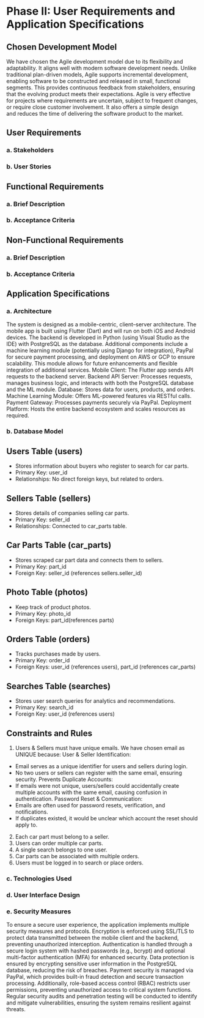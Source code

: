 # Phase II: User Requirements and Application Specifications


## Chosen Development Model

We have chosen the Agile development model due to its flexibility and adaptability. It aligns well with modern software development needs. Unlike traditional plan-driven models, Agile supports incremental development, enabling software to be constructed and released in small, functional segments. This provides continuous feedback from stakeholders, ensuring that the evolving product meets their expectations. Agile is very effective for projects where requirements are uncertain, subject to frequent changes, or require close customer involvement. It also offers a simple design and reduces the time of delivering the software product to the market.

## User Requirements

### a. Stakeholders
### b. User Stories


## Functional Requirements

### a. Brief Description
### b. Acceptance Criteria


## Non-Functional Requirements

### a. Brief Description
### b. Acceptance Criteria


## Application Specifications

### a. Architecture
The system is designed as a mobile-centric, client–server architecture. The mobile app is built using Flutter (Dart) and will run on both iOS and Android devices. The backend is developed in Python (using Visual Studio as the IDE) with PostgreSQL as the database. Additional components include a machine learning module (potentially using Django for integration), PayPal for secure payment processing, and deployment on AWS or GCP to ensure scalability. This module allows for future enhancements and flexible integration of additional services.
Mobile Client: The Flutter app sends API requests to the backend server.
Backend API Server: Processes requests, manages business logic, and interacts with both the PostgreSQL database and the ML module.
Database: Stores data for users, products, and orders.
Machine Learning Module: Offers ML-powered features via RESTful calls.
Payment Gateway: Processes payments securely via PayPal.
Deployment Platform: Hosts the entire backend ecosystem and scales resources as required.
### b. Database Model
## Users Table (users)
- Stores information about buyers who register to search for car parts.
- Primary Key: user_id
- Relationships: No direct foreign keys, but related to orders.
## Sellers Table (sellers)
- Stores details of companies selling car parts.
- Primary Key: seller_id
- Relationships: Connected to car_parts table.
## Car Parts Table (car_parts)
- Stores scraped car part data and connects them to sellers.
- Primary Key: part_id
- Foreign Key: seller_id (references sellers.seller_id)
## Photo Table (photos)
- Keep track of product photos.
- Primary Key: photo_id
- Foreign Keys: part_id(references parts)
## Orders Table (orders)
- Tracks purchases made by users.
- Primary Key: order_id
- Foreign Keys: user_id (references users), part_id (references car_parts)
## Searches Table (searches)
- Stores user search queries for analytics and recommendations.
- Primary Key: search_id
- Foreign Key: user_id (references users)
## Constraints and Rules
1. Users & Sellers must have unique emails. We have chosen email as UNIQUE because:
User & Seller Identification:
- Email serves as a unique identifier for users and sellers during login.
- No two users or sellers can register with the same email, ensuring security.
Prevents Duplicate Accounts:
- If emails were not unique, users/sellers could accidentally create multiple accounts with the same email, causing confusion in authentication.
Password Reset & Communication:
- Emails are often used for password resets, verification, and notifications.
- If duplicates existed, it would be unclear which account the reset should apply to.
2. Each car part must belong to a seller.
3. Users can order multiple car parts.
4. A single search belongs to one user.
5. Car parts can be associated with multiple orders.
6. Users must be logged in to search or place orders.


### c. Technologies Used
### d. User Interface Design
### e. Security Measures
To ensure a secure user experience, the application implements multiple security measures and protocols. Encryption is enforced using SSL/TLS to protect data transmitted between the mobile client and the backend, preventing unauthorized interception. Authentication is handled through a secure login system with hashed passwords (e.g., bcrypt) and optional multi-factor authentication (MFA) for enhanced security. Data protection is ensured by encrypting sensitive user information in the PostgreSQL database, reducing the risk of breaches. Payment security is managed via PayPal, which provides built-in fraud detection and secure transaction processing. Additionally, role-based access control (RBAC) restricts user permissions, preventing unauthorized access to critical system functions. Regular security audits and penetration testing will be conducted to identify and mitigate vulnerabilities, ensuring the system remains resilient against threats.



